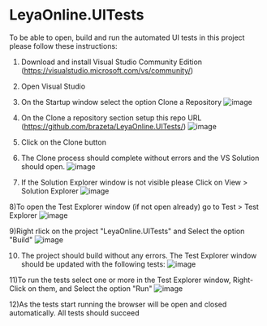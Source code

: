 # LeyaOnline.UITests
To be able to open, build and run the automated UI tests in this project please follow these instructions:
1) Download and install Visual Studio Community Edition (https://visualstudio.microsoft.com/vs/community/)
2) Open Visual Studio
3) On the Startup window select the option Clone a Repository
![image](https://github.com/user-attachments/assets/61ae428b-f673-4334-91bf-d0896ff53a49)

4) On the Clone a repository section setup this repo URL (https://github.com/brazeta/LeyaOnline.UITests/)
![image](https://github.com/user-attachments/assets/f221c123-a71f-4b52-b7b0-040d2634e5b4)

5) Click on the Clone button
6) The Clone process should complete without errors and the VS Solution should open.
![image](https://github.com/user-attachments/assets/c20ff97b-e515-4535-a583-c84a8eb494f0)

7) If the Solution Explorer window is not visible please Click on View > Solution Explorer
![image](https://github.com/user-attachments/assets/9f8de989-fad3-4d89-afa3-f0d172366a58)

8)To open the Test Explorer window (if not open already) go to Test > Test Explorer
![image](https://github.com/user-attachments/assets/6d5c439e-ebe4-4b95-ab01-8fc10ccfe9ee)

9)Right rlick on the project "LeyaOnline.UITests" and Select the option "Build"
![image](https://github.com/user-attachments/assets/d3ad4111-5ad1-4963-b794-4d5a38cdff02)

10) The project should build without any errors. The Test Explorer window should be updated with the following tests:
![image](https://github.com/user-attachments/assets/2bda8f50-1eea-4432-85b7-c319ce770796)

11)To run the tests select one or more in the Test Explorer window, Right-Click on them, and Select the option "Run"
![image](https://github.com/user-attachments/assets/cd72e7d7-6ba1-4aaa-be0f-00a77181275c)

12)As the tests start running the browser will be open and closed automatically. All tests should succeed
